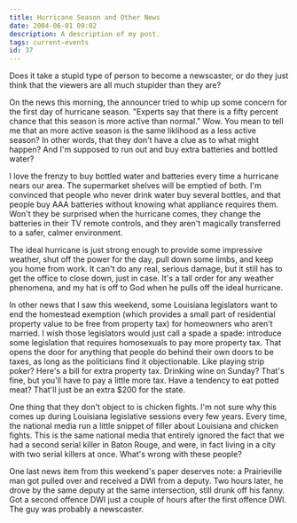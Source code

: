 ```yaml
---
title: Hurricane Season and Other News
date: 2004-06-01 09:02
description: A description of my post.
tags: current-events
id: 37
---
```

Does it take a stupid type of person to become a newscaster, or do they just think that the viewers are all much stupider than they are?

On the news this morning, the announcer tried to whip up some concern for the first day of hurricane season.  "Experts say that there is a fifty percent chance that this season is more active than normal."  Wow.  You mean to tell me that an more active season is the same liklihood as a less active season?  In other words, that they don't have a clue as to what might happen?  And I'm supposed to run out and buy extra batteries and bottled water?

I love the frenzy to buy bottled water and batteries every time a hurricane nears our area.  The supermarket shelves will be emptied of both.  I'm convinced that people who never drink water buy several bottles, and that people buy AAA batteries without knowing what appliance requires them.  Won't they be surprised when the hurricane comes, they change the batteries in their TV remote controls, and they aren't magically transferred to a safer, calmer environment.

The ideal hurricane is just strong enough to provide some impressive weather, shut off the power for the day, pull down some limbs, and keep you home from work.  It can't do any real, serious damage, but it still has to get the office to close down, just in case.  It's a tall order for any weather phenomena, and my hat is off to God when he pulls off the ideal hurricane.

In other news that I saw this weekend, some Louisiana legislators want to end the homestead exemption (which provides a small part of residential property value to be free from property tax) for homeowners who aren't married.  I wish those legislators would just call a spade a spade:  introduce some legislation that requires homosexuals to pay more property tax.  That opens the door for anything that people do behind their own doors to be taxes, as long as the politicians find it objectionable.  Like playing strip poker?  Here's a bill for extra property tax.  Drinking wine on Sunday?  That's fine, but you'll have to pay a little more tax.  Have a tendency to eat potted meat?  That'll just be an extra $200 for the state.

One thing that they don't object to is chicken fights.  I'm not sure why this comes up during Louisiana legislative sessions every few years.  Every time, the national media run a little snippet of filler about Louisiana and chicken fights.  This is the same national media that entirely ignored the fact that we had a second serial killer in Baton Rouge, and were, in fact living in a city with two serial killers at once.  What's wrong with these people?

One last news item from this weekend's paper deserves note:  a Prairieville man got pulled over and received a DWI from a deputy.  Two hours later, he drove by the same deputy at the same intersection, still drunk off his fanny.  Got a second offence DWI just a couple of hours after the first offence DWI.  The guy was probably a newscaster.

